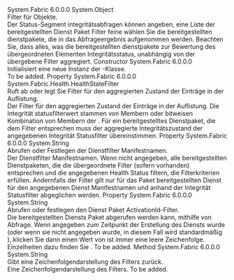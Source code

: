 <Type Name="DeployedServicePackageHealthStateFilter" FullName="System.Fabric.Health.DeployedServicePackageHealthStateFilter">
  <TypeSignature Language="C#" Value="public sealed class DeployedServicePackageHealthStateFilter" />
  <TypeSignature Language="ILAsm" Value=".class public auto ansi sealed beforefieldinit DeployedServicePackageHealthStateFilter extends System.Object" />
  <TypeSignature Language="DocId" Value="T:System.Fabric.Health.DeployedServicePackageHealthStateFilter" />
  <TypeSignature Language="VB.NET" Value="Public NotInheritable Class DeployedServicePackageHealthStateFilter" />
  <TypeSignature Language="F#" Value="type DeployedServicePackageHealthStateFilter = class" />
  <AssemblyInfo>
    <AssemblyName>System.Fabric</AssemblyName>
    <AssemblyVersion>6.0.0.0</AssemblyVersion>
  </AssemblyInfo>
  <Base>
    <BaseTypeName>System.Object</BaseTypeName>
  </Base>
  <Interfaces />
  <Docs>
    <summary>
            Filter für <see cref="T:System.Fabric.Health.DeployedServicePackageHealthState" /> Objekte.
            </summary>
    <remarks>Der Status-Segment integritätsabfragen können angeben, eine Liste der bereitgestellten Dienst Paket Filter feine wählen Sie die bereitgestellten dienstpakete, die in das Abfrageergebnis aufgenommen werden.
            Beachten Sie, dass alles, was die bereitgestellten dienstpakete zur Bewertung des übergeordneten Elementen Integritätsstatus, unabhängig von der übergebene Filter aggregiert.</remarks>
  </Docs>
  <Members>
    <Member MemberName=".ctor">
      <MemberSignature Language="C#" Value="public DeployedServicePackageHealthStateFilter ();" />
      <MemberSignature Language="ILAsm" Value=".method public hidebysig specialname rtspecialname instance void .ctor() cil managed" />
      <MemberSignature Language="DocId" Value="M:System.Fabric.Health.DeployedServicePackageHealthStateFilter.#ctor" />
      <MemberSignature Language="VB.NET" Value="Public Sub New ()" />
      <MemberType>Constructor</MemberType>
      <AssemblyInfo>
        <AssemblyName>System.Fabric</AssemblyName>
        <AssemblyVersion>6.0.0.0</AssemblyVersion>
      </AssemblyInfo>
      <Parameters />
      <Docs>
        <summary>
            Initialisiert eine neue Instanz der <see cref="T:System.Fabric.Health.DeployedServicePackageHealthStateFilter" />-Klasse.
            </summary>
        <remarks>To be added.</remarks>
      </Docs>
    </Member>
    <Member MemberName="HealthStateFilter">
      <MemberSignature Language="C#" Value="public System.Fabric.Health.HealthStateFilter HealthStateFilter { get; set; }" />
      <MemberSignature Language="ILAsm" Value=".property instance valuetype System.Fabric.Health.HealthStateFilter HealthStateFilter" />
      <MemberSignature Language="DocId" Value="P:System.Fabric.Health.DeployedServicePackageHealthStateFilter.HealthStateFilter" />
      <MemberSignature Language="VB.NET" Value="Public Property HealthStateFilter As HealthStateFilter" />
      <MemberSignature Language="F#" Value="member this.HealthStateFilter : System.Fabric.Health.HealthStateFilter with get, set" Usage="System.Fabric.Health.DeployedServicePackageHealthStateFilter.HealthStateFilter" />
      <MemberType>Property</MemberType>
      <AssemblyInfo>
        <AssemblyName>System.Fabric</AssemblyName>
        <AssemblyVersion>6.0.0.0</AssemblyVersion>
      </AssemblyInfo>
      <ReturnValue>
        <ReturnType>System.Fabric.Health.HealthStateFilter</ReturnType>
      </ReturnValue>
      <Docs>
        <summary>
            Ruft ab oder legt Sie Filter für den aggregierten Zustand der <see cref="T:System.Fabric.Health.DeployedServicePackageHealthState" /> Einträge in der Auflistung. 
            </summary>
        <value>Der Filter für den aggregierten Zustand der <see cref="T:System.Fabric.Health.DeployedServicePackageHealthState" /> Einträge in der Auflistung.</value>
        <remarks>Die Integrität statusfilterwert stammen von Membern oder bitweisen Kombination von Membern der <see cref="T:System.Fabric.Health.HealthStateFilter" />. Für ein bereitgestelltes Dienstpaket, die dem Filter entsprechen muss der aggregierte Integritätszustand der angegebenen Integrität Statusfilter übereinstimmen.</remarks>
      </Docs>
    </Member>
    <Member MemberName="ServiceManifestNameFilter">
      <MemberSignature Language="C#" Value="public string ServiceManifestNameFilter { get; set; }" />
      <MemberSignature Language="ILAsm" Value=".property instance string ServiceManifestNameFilter" />
      <MemberSignature Language="DocId" Value="P:System.Fabric.Health.DeployedServicePackageHealthStateFilter.ServiceManifestNameFilter" />
      <MemberSignature Language="VB.NET" Value="Public Property ServiceManifestNameFilter As String" />
      <MemberSignature Language="F#" Value="member this.ServiceManifestNameFilter : string with get, set" Usage="System.Fabric.Health.DeployedServicePackageHealthStateFilter.ServiceManifestNameFilter" />
      <MemberType>Property</MemberType>
      <AssemblyInfo>
        <AssemblyName>System.Fabric</AssemblyName>
        <AssemblyVersion>6.0.0.0</AssemblyVersion>
      </AssemblyInfo>
      <ReturnValue>
        <ReturnType>System.String</ReturnType>
      </ReturnValue>
      <Docs>
        <summary>
            Abrufen oder Festlegen der Dienstfilter Manifestnamen.
            </summary>
        <value>Der Dienstfilter Manifestnamen.</value>
        <remarks>Wenn nicht angegeben, alle bereitgestellten Dienstpaketen, die die übergeordnete Filter (sofern vorhanden) entsprechen und die angegebenen Health Status filtern, die Filterkriterien erfüllen.
            Andernfalls der Filter gilt nur für das Paket bereitgestellten Dienst für den angegebenen Dienst Manifestnamen und anhand der Integrität Statusfilter abgeglichen werden.</remarks>
      </Docs>
    </Member>
    <Member MemberName="ServicePackageActivationIdFilter">
      <MemberSignature Language="C#" Value="public string ServicePackageActivationIdFilter { get; set; }" />
      <MemberSignature Language="ILAsm" Value=".property instance string ServicePackageActivationIdFilter" />
      <MemberSignature Language="DocId" Value="P:System.Fabric.Health.DeployedServicePackageHealthStateFilter.ServicePackageActivationIdFilter" />
      <MemberSignature Language="VB.NET" Value="Public Property ServicePackageActivationIdFilter As String" />
      <MemberSignature Language="F#" Value="member this.ServicePackageActivationIdFilter : string with get, set" Usage="System.Fabric.Health.DeployedServicePackageHealthStateFilter.ServicePackageActivationIdFilter" />
      <MemberType>Property</MemberType>
      <AssemblyInfo>
        <AssemblyName>System.Fabric</AssemblyName>
        <AssemblyVersion>6.0.0.0</AssemblyVersion>
      </AssemblyInfo>
      <ReturnValue>
        <ReturnType>System.String</ReturnType>
      </ReturnValue>
      <Docs>
        <summary>
            Abrufen oder festlegen den Dienst Paket ActivationId-Filter.
            </summary>
        <value>
          <para>
            Die <see cref="P:System.Fabric.Query.DeployedServicePackage.ServicePackageActivationId" /> bereitgestellten Diensts Paket abgerufen werden kann, mithilfe von <see cref="M:System.Fabric.FabricClient.QueryClient.GetDeployedServicePackageListAsync(System.String,System.Uri)" /> Abfrage. 
             </para>
          <para>
            Wenn <see cref="T:System.Fabric.Description.ServicePackageActivationMode" /> angegeben zum Zeitpunkt der Erstellung des Diensts wurde <see cref="F:System.Fabric.Description.ServicePackageActivationMode.SharedProcess" /> (oder wenn sie nicht angegeben wurde, in diesem Fall wird standardmäßig <see cref="F:System.Fabric.Description.ServicePackageActivationMode.SharedProcess" />), klicken Sie dann einen Wert von <see cref="P:System.Fabric.Query.DeployedServicePackage.ServicePackageActivationId" /> ist immer eine leere Zeichenfolge.
            Einzelheiten dazu finden Sie <see cref="T:System.Fabric.Description.ServicePackageActivationMode" />.
            </para>
        </value>
        <remarks>To be added.</remarks>
      </Docs>
    </Member>
    <Member MemberName="ToString">
      <MemberSignature Language="C#" Value="public override string ToString ();" />
      <MemberSignature Language="ILAsm" Value=".method public hidebysig virtual instance string ToString() cil managed" />
      <MemberSignature Language="DocId" Value="M:System.Fabric.Health.DeployedServicePackageHealthStateFilter.ToString" />
      <MemberSignature Language="VB.NET" Value="Public Overrides Function ToString () As String" />
      <MemberSignature Language="F#" Value="override this.ToString : unit -&gt; string" Usage="deployedServicePackageHealthStateFilter.ToString " />
      <MemberType>Method</MemberType>
      <AssemblyInfo>
        <AssemblyName>System.Fabric</AssemblyName>
        <AssemblyVersion>6.0.0.0</AssemblyVersion>
      </AssemblyInfo>
      <ReturnValue>
        <ReturnType>System.String</ReturnType>
      </ReturnValue>
      <Parameters />
      <Docs>
        <summary>
            Gibt eine Zeichenfolgendarstellung des Filters zurück.
            </summary>
        <returns>Eine Zeichenfolgendarstellung des Filters.</returns>
        <remarks>To be added.</remarks>
      </Docs>
    </Member>
  </Members>
</Type>